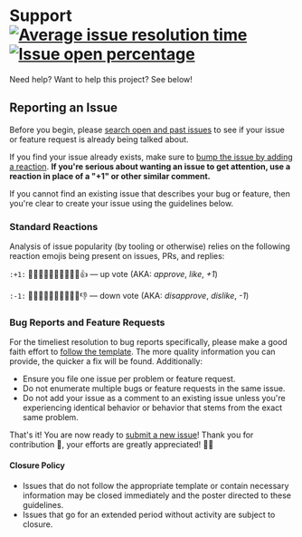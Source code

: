 # Support [![Average issue resolution time][badge-issue-resolution]][link-issue-resolution] [![Issue open percentage][badge-issue-percentage]][open-issues]

Need help? Want to help this project? See below!

## Reporting an Issue

Before you begin, please [search open and past issues][open-issues] to see if
your issue or feature request is already being talked about.

If you find your issue already exists, make sure to [bump the issue by adding a
reaction][github-blog]. **If you're serious about wanting an issue to get
attention, use a reaction in place of a "+1" or other similar comment.**

If you cannot find an existing issue that describes your bug or feature, then
you're clear to create your issue using the guidelines below.

### Standard Reactions

Analysis of issue popularity (by tooling or otherwise) relies on the following
reaction emojis being present on issues, PRs, and replies:

`:+1:` 👍🏿👍🏾👍🏽👍🏼👍🏻👍 — up vote (AKA: _approve_, _like_, _+1_)

`:-1:` 👎🏿👎🏾👎🏽👎🏼👎🏻👎 — down vote (AKA: _disapprove_, _dislike_, _-1_)

### Bug Reports and Feature Requests

For the timeliest resolution to bug reports specifically, please make a good
faith effort to [follow the template][choose-new-issue]. The more quality
information you can provide, the quicker a fix will be found. Additionally:

- Ensure you file one issue per problem or feature request.
- Do not enumerate multiple bugs or feature requests in the same issue.
- Do not add your issue as a comment to an existing issue unless you're
  experiencing identical behavior or behavior that stems from the exact same
  problem.

That's it! You are now ready to [submit a new issue][choose-new-issue]! Thank
you for contribution 🎉, your efforts are greatly appreciated! 🙌🏿

#### Closure Policy

- Issues that do not follow the appropriate template or contain necessary
  information may be closed immediately and the poster directed to these
  guidelines.
- Issues that go for an extended period without activity are subject to closure.

[badge-issue-percentage]:
  https://isitmaintained.com/badge/open/Xunnamius/mongo-utils.svg
  'Open issues as a percentage of all issues'
[badge-issue-resolution]:
  https://isitmaintained.com/badge/resolution/Xunnamius/mongo-utils.svg
  'Average time to resolve an issue'
[choose-new-issue]:
  https://github.com/Xunnamius/mongo-utils/issues/new/choose
[github-blog]:
  https://github.com/blog/2119-add-reactions-to-pull-requests-issues-and-comments
[link-issue-resolution]:
  https://isitmaintained.com/project/Xunnamius/mongo-utils
[open-issues]: https://github.com/Xunnamius/mongo-utils/issues?q=
